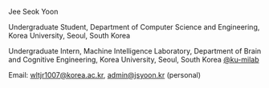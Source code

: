 Jee Seok Yoon

Undergraduate Student,
Department of Computer Science and Engineering,
Korea University, Seoul, South Korea

Undergraduate Intern,
Machine Intelligence Laboratory,
Department of Brain and Cognitive Engineering,
Korea University, Seoul, South Korea
[@ku-milab](https://github.com/ku-milab)


Email: wltjr1007@korea.ac.kr, admin@jsyoon.kr (personal)

